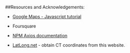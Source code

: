 ##Resources and Acknowledgements:

- [Google Maps - Javascript tutorial](https://developers.google.com/maps/documentation/javascript/tutorial)

- Foursquare

- [NPM Axios documentation](https://www.npmjs.com/package/axios)

- [LatLong.net](https://www.latlong.net/place/west-hartford-ct-usa-2910.html) - obtain CT coordinates from this website.
